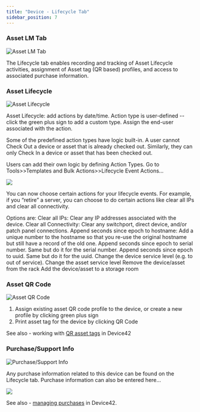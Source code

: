 ```yaml
---
title: "Device - Lifecycle Tab"
sidebar_position: 7
---
```


### Asset LM Tab

![Asset LM Tab](/assets/images/wpid6739-device-assetlm-tab.png)

The Lifecycle tab enables recording and tracking of Asset Lifecycle activities, assignment of Asset tag (QR based) profiles, and access to associated purchase information.

### Asset Lifecycle

![Asset Lifecycle](/assets/images/wpid6736-device-asset-lifecycle.png)

Asset Lifecycle: add actions by date/time. Action type is user-defined -- click the green plus sign to add a custom type. Assign the end-user associated with the action.

Some of the predefined action types have logic built-in. A user cannot Check Out a device or asset that is already checked out. Similarly, they can only Check In a device or asset that has been checked out.

Users can add their own logic by defining Action Types. Go to Tools>>Templates and Bulk Actions>>Lifecycle Event Actions...

![](/assets/images/wpid6738-media_1414482141995.png)

You can now choose certain actions for your lifecycle events. For example, if you “retire” a server, you can choose to do certain actions like clear all IPs and clear all connectivity.

Options are: Clear all IPs: Clear any IP addresses associated with the device. Clear all Connectivity: Clear any switchport, direct device, and/or patch panel connections. Append seconds since epoch to hostname: Add a unique number to the hostname so that you re-use the original hostname but still have a record of the old one. Append seconds since epoch to serial number. Same but do it for the serial number. Append seconds since epoch to uuid. Same but do it for the uuid. Change the device service level (e.g. to out of service). Change the asset service level Remove the device/asset from the rack Add the device/asset to a storage room

### Asset QR Code

![Asset QR Code](/assets/images/wpid6735-asset-qr-code.png)

1. Assign existing asset QR code profile to the device, or create a new profile by clicking green plus sign
2. Print asset tag for the device by clicking QR Code

See also - working with [QR asset tags](https://docs.device42.com/qr-codes-asset-tags-inventory-management-mobile-devices/understanding-qr-codes/) in Device42

### Purchase/Support Info

![Purchase/Support Info](/assets/images/wpid6737-device-asset-tab-purchase.png)

Any purchase information related to this device can be found on the Lifecycle tab. Purchase information can also be entered here...

![](/assets/images/media_1432074104215.png)

See also - [managing purchases](https://docs.device42.com/accounting/purchases/) in Device42.
